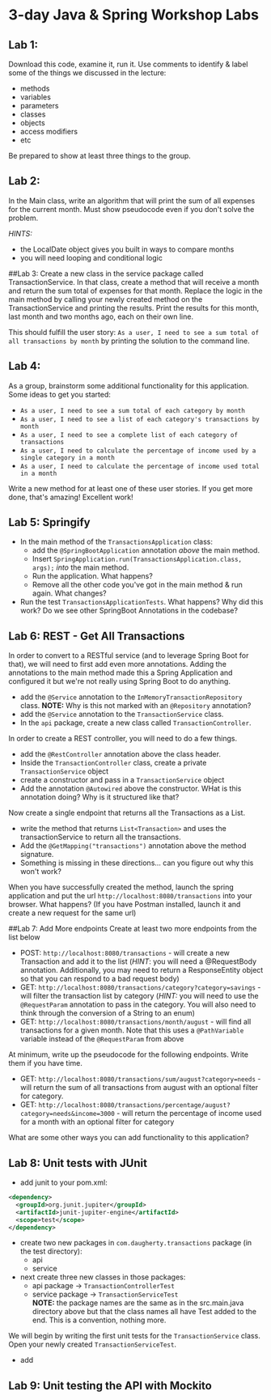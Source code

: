 # 3-day Java & Spring Workshop Labs

## Lab 1:
Download this code, examine it, run it. Use comments to identify & label some of the things we discussed in the lecture:
- methods
- variables
- parameters
- classes
- objects
- access modifiers
- etc

Be prepared to show at least three things to the group.

## Lab 2:
In the Main class, write an algorithm that will print the sum of all expenses for the current month. Must show pseudocode even if you don't solve the problem.

*HINTS:* 
- the LocalDate object gives you built in ways to compare months
- you will need looping and conditional logic

##Lab 3: 
Create a new class in the service package called TransactionService. In that class, create a method that will receive a month and return the sum total of expenses for that month.
Replace the logic in the main method by calling your newly created method on the TransactionService and printing the results.
Print the results for this month, last month and two months ago, each on their own line.

This should fulfill the user story: `As a user, I need to see a sum total of all transactions by month` by printing the solution to the command line.

## Lab 4:
As a group, brainstorm some additional functionality for this application. Some ideas to get you  started:
- `As a user, I need to see a sum total of each category by month`
- `As a user, I need to see a list of each category's transactions by month`
- `As a user, I need to see a complete list of each category of transactions`
- `As a user, I need to calculate the percentage of income used by a single category in a month`
- `As a user, I need to calculate the percentage of income used total in a month`

Write a new method for at least one of these user stories. If you get more done, that's amazing! Excellent work!

## Lab 5: Springify
- In the main method of the `TransactionsApplication` class:
    - add the `@SpringBootApplication` annotation *above* the main method.
    - Insert `SpringApplication.run(TransactionsApplication.class, args);` *into* the main method.
    - Run the application. What happens?
    - Remove all the other code you've got in the main method & run again. What changes?
- Run the test `TransactionsApplicationTests`. What happens? Why did this work? Do we see other SpringBoot Annotations in the codebase?

## Lab 6: REST - Get All Transactions
In order to convert to a RESTful service (and to leverage Spring Boot for that), we will need to first add even more annotations.
Adding the annotations to the main method made this a Spring Application and configured it but we're not really using Spring Boot to do anything.
- add the `@Service` annotation to the `InMemoryTransactionRepository` class. **NOTE:** Why is this not marked with an `@Repository` annotation?
- add the `@Service` annotation to the `TransactionService` class. 
- In the `api` package, create a new class called `TransactionController`.
 
In order to create a REST controller, you will need to do a few things.
  - add the `@RestController` annotation above the class header.
  - Inside the `TransactionController` class, create a private `TransactionService` object
  - create a constructor and pass in a `TransactionService` object 
  - Add the annotation `@Autowired` above the constructor. WHat is this annotation doing? Why is it structured like that? 

Now create a single endpoint that returns all the Transactions as a List. 
  - write the method that returns `List<Transaction>` and uses the transactionService to return all the transactions.
  - Add the `@GetMapping("transactions")` annotation above the method signature.
  - Something is missing in these directions... can you figure out why this won't work?

When you have successfully created the method, launch the spring application and put the url `http://localhost:8080/transactions` into your browser.
What happens? (If you have Postman installed, launch it and create a new request for the same url)

##Lab 7: Add More endpoints
Create at least two more endpoints from the list below
- POST: `http://localhost:8080/transactions` - will create a new Transaction and add it to the list (*HINT*: you will need a @RequestBody annotation. Additionally, you may need to return a ResponseEntity object so that you can respond to a bad request body)
- GET: `http://localhost:8080/transactions/category?category=savings` - will filter the transaction list by category (*HINT:* you will need to use the `@RequestParam` annotation to pass in the category. You will also need to think through the conversion of a String to an enum) 
- GET: `http://localhost:8080/transactions/month/august` - will find all transactions for a given month. Note that this uses a `@PathVariable` variable instead of the `@RequestParam` from above

At minimum, write up the pseudocode for the following endpoints. Write them if you have time.
- GET: `http://localhost:8080/transactions/sum/august?category=needs` - will return the sum of all transactions from august with an optional filter for category. 
- GET: `http://localhost:8080/transactions/percentage/august?category=needs&income=3000` - will return the percentage of income used for a month with an optional filter for category

What are some other ways you can add functionality to this application? 

## Lab 8: Unit tests with JUnit 
- add junit to your pom.xml:
```xml
<dependency>
  <groupId>org.junit.jupiter</groupId>
  <artifactId>junit-jupiter-engine</artifactId>
  <scope>test</scope>
</dependency>
```
- create two new packages in `com.daugherty.transactions` package (in the test directory):
  - api
  - service
- next create three new classes in those packages:
  - api package ->  `TransactionControllerTest`
  - service package -> `TransactionServiceTest`  
  **NOTE:** the package names are the same as in the src.main.java directory above but that the class names all have Test added to the end. This is a convention, nothing more.

We will begin by writing the first unit tests for the `TransactionService` class. Open your newly created `TransactionServiceTest`. 
- add 

## Lab 9: Unit testing the API with Mockito
